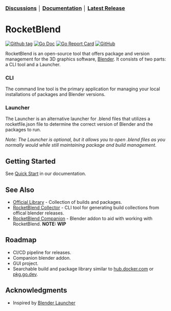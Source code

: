### [Discussions](https://github.com/rocketblend/rocketblend/discussions) │ [Documentation](https://docs.rocketblend.io) │ [Latest Release](https://github.com/rocketblend/rocketblend/releases/latest)

# RocketBlend

[![Github tag](https://badgen.net/github/tag/rocketblend/rocketblend)](https://github.com/rocketblend/rocketblend/tags)
[![Go Doc](https://img.shields.io/badge/go-documentation-blue.svg?style=flat-square)](https://pkg.go.dev/github.com/rocketblend/rocketblend)
[![Go Report Card](https://goreportcard.com/badge/github.com/rocketblend/rocketblend)](https://goreportcard.com/report/github.com/rocketblend/rocketblend)
[![GitHub](https://img.shields.io/github/license/rocketblend/rocketblend)](https://github.com/rocketblend/rocketblend/blob/master/LICENSE)

RocketBlend is an open-source tool that offers package and version management for the 3D graphics software, [Blender](https://www.blender.org/). It consists of two parts: a CLI tool and a Launcher.

### CLI

The command line tool is the primary application for managing your local installations of packages and Blender versions.

### Launcher

The Launcher is an alternative launcher for .blend files that utilizes a rocketfile.json file to determine the correct version of Blender and the packages to run.

*Note: The Launcher is optional, but it allows you to open .blend files as you normally would while still maintaining package and build management.*

## Getting Started

See [Quick Start](https://docs.rocketblend.io/getting-started/quick-start) in our documentation.

## See Also

- [Official Library](https://github.com/rocketblend/official-library) - Collection of builds and packages.
- [RocketBlend Collector](https://github.com/rocketblend/rocketblend-collector) - CLI tool for generating build collections from offical blender releases.
- [RocketBlend Companion](https://github.com/rocketblend/rocketblend-package) - Blender addon to aid with working with RocketBlend. **NOTE: WIP**

## Roadmap
- CI/CD pipeline for releases.
- Companion blender addon.
- GUI project.
- Searchable build and package library similar to [hub.docker.com](https://hub.docker.com/) or [pkg.go.dev](pkg.go.dev).

## Acknowledgments

- Inspired by [Blender Launcher](https://github.com/DotBow/Blender-Launcher)
